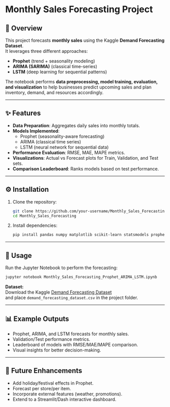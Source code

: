 # Monthly Sales Forecasting Project

## 📌 Overview
This project forecasts **monthly sales** using the Kaggle **Demand Forecasting Dataset**.  
It leverages three different approaches:  
- **Prophet** (trend + seasonality modeling)  
- **ARIMA (SARIMA)** (classical time-series)  
- **LSTM** (deep learning for sequential patterns)  

The notebook performs **data preprocessing, model training, evaluation, and visualization** to help businesses predict upcoming sales and plan inventory, demand, and resources accordingly.

---

## ✨ Features
- **Data Preparation**: Aggregates daily sales into monthly totals.  
- **Models Implemented**:  
  - Prophet (seasonality-aware forecasting)  
  - ARIMA (classical time series)  
  - LSTM (neural network for sequential data)  
- **Performance Evaluation**: RMSE, MAE, MAPE metrics.  
- **Visualizations**: Actual vs Forecast plots for Train, Validation, and Test sets.  
- **Comparison Leaderboard**: Ranks models based on test performance.  

---

## ⚙️ Installation
1. Clone the repository:
   ```bash
   git clone https://github.com/your-username/Monthly_Sales_Forecasting.git
   cd Monthly_Sales_Forecasting
   ```
2. Install dependencies:
   ```bash
   pip install pandas numpy matplotlib scikit-learn statsmodels prophet tensorflow
   ```

---

## 🚀 Usage
Run the Jupyter Notebook to perform the forecasting:
```bash
jupyter notebook Monthly_Sales_Forecasting_Prophet_ARIMA_LSTM.ipynb
```

**Dataset:**  
Download the Kaggle [Demand Forecasting Dataset](https://www.kaggle.com/competitions/demand-forecasting-kernels-only/data)  
and place `demand_forecasting_dataset.csv` in the project folder.  

---

## 📊 Example Outputs
- Prophet, ARIMA, and LSTM forecasts for monthly sales.  
- Validation/Test performance metrics.  
- Leaderboard of models with RMSE/MAE/MAPE comparison.  
- Visual insights for better decision-making.  

---

## 📌 Future Enhancements
- Add holiday/festival effects in Prophet.  
- Forecast per store/per item.  
- Incorporate external features (weather, promotions).  
- Extend to a Streamlit/Dash interactive dashboard.  
